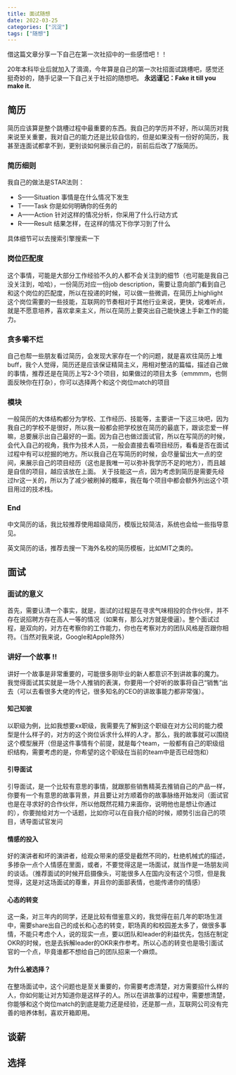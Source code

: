 ```yaml
---
title: 面试随想
date: 2022-03-25
categories: ["沉淀"]
tags: ["随想"]
---
```

借这篇文章分享一下自己在第一次社招中的一些感悟吧！！
<!--more-->

20年本科毕业后就加入了滴滴，今年算是自己的第一次社招面试跳槽吧，感觉还挺奇妙的，随手记录一下自己关于社招的随想吧。
**永远谨记：Fake it till you make it.**

## 简历

简历应该算是整个跳槽过程中最重要的东西。我自己的学历并不好，所以简历对我来说至关重要，我对自己的能力还是比较自信的，但是如果没有一份好的简历，我甚至连面试都拿不到，更别谈如何展示自己的，前前后后改了7版简历。

### 简历细则

我自己的做法是STAR法则：

- S——Situation 事情是在什么情况下发生
- T——Task 你是如何明确你的任务的
- A——Action 针对这样的情况分析，你采用了什么行动方式
- R——Result 结果怎样，在这样的情况下你学习到了什么

具体细节可以去搜索引擎搜索一下

### 岗位匹配度

这个事情，可能是大部分工作经验不久的人都不会关注到的细节（也可能是我自己没关注到，哈哈），一份简历对应一份job description，需要让意向部门看到自己和这个岗位的匹配度，所以在投递的时候，可以做一些微调，在简历上highlight这个岗位需要的一些技能，互联网的节奏相对于其他行业来说，更快，说难听点，就是不愿意培养，喜欢拿来主义，所以在简历上要突出自己能快速上手新工作的能力。

### 贪多嚼不烂

自己也帮一些朋友看过简历，会发现大家存在一个的问题，就是喜欢往简历上堆buff，我个人觉得，简历还是应该保证精简主义，用相对整洁的篇幅，描述自己做的事情，推荐还是在简历上写2-3个项目，如果做过的项目太多（emmmm，也侧面反映你在打杂），你可以选择两个和这个岗位match的项目

### 模块

一般简历的大体结构都分为学校、工作经历、技能等，主要讲一下这三块吧，因为我自己的学校不是很好，所以我一般都会把学校放在简历的最底下，跟谈恋爱一样嘛，总要展示出自己最好的一面。因为自己也做过面试官，所以在写简历的时候，会代入自己的视角，我作为技术人员，一般会直接去看项目经历，看看是否在面试过程中有可以挖掘的地方。所以我自己在写简历的时候，会尽量留出大一点的空间，来展示自己的项目经历（这也是我唯一可以弥补我学历不足的地方），而且越是自信的项目，越应该放在上面。
关于技能这一点，因为考虑到简历是需要先经过hr这一关的，所以为了减少被刷掉的概率，我在每个项目中都会额外列出这个项目用过的技术栈。

### End

中文简历的话，我比较推荐使用超级简历，模版比较简洁，系统也会给一些指导意见。

英文简历的话，推荐去搜一下海外名校的简历模板，比如MIT之类的。

## 面试

### 面试的意义

首先，需要认清一个事实，就是，面试的过程是在寻求气味相投的合作伙伴，并不存在说招聘方存在高人一等的情况（如果有，那么对方就是傻逼）。整个面试过程，是双向的，对方在考察你的工作能力，你也在考察对方的团队风格是否跟你相符。（当然对我来说，Google和Apple除外）

### 讲好一个故事 ‼️

讲好一个故事是非常重要的，可能很多刚毕业的新人都意识不到讲故事的魔力。
我觉得面试其实就是一场个人推销的表演，你要用一个好听的故事将自己“销售“出去（可以去看很多大佬的传记，很多知名的CEO的讲故事能力都非常强）。

#### 知己知彼

以职级为例，比如我想要xx职级，我需要先了解到这个职级在对方公司的能力模型是什么样子的，对方的这个岗位诉求什么样的人才。那么，我的故事就可以围绕这个模型展开（但是这件事情有个前提，就是每个team，一般都有自己的职级组织结构，需要考虑的是，你希望的这个职级在当前的team中是否已经饱和）

#### 引导面试

引导面试，是一个比较有意思的事情，就跟那些销售精英去推销自己的产品一样，你要有一个有意思的故事背景，并且要让对方顺着你的故事脉络开始发问（面试官也是在寻求好的合作伙伴，所以他既然花精力来面你，说明他也是想让你通过的），你要抛给对方一个话题，比如你可以在自我介绍的时候，顺势引出自己的项目，诱导面试官发问

#### 情感的投入

好的演讲者和坏的演讲者，给观众带来的感受是截然不同的，杜绝机械式的描述，多掺杂一点个人情感在里面，或者，不要觉得这是一场面试，就当作是一场朋友间的谈话。（推荐面试的时候开启摄像头，可能很多人在国内没有这个习惯，但是我觉得，这是对这场面试的尊重，并且你的面部表情，也能传递你的情感）

#### 心态的转变

这一条，对三年内的同学，还是比较有借鉴意义的，我觉得在前几年的职场生涯中，需要share出自己的成长和心态的转变，职场真的和校园差太多了，做很多事情，不能只考虑个人，说的现实一点，要以团队和leader的利益优先，包括在制定OKR的时候，也是去拆解leader的OKR来作参考。所以心态的转变也是吸引面试官的一个点，毕竟谁都不想给自己的团队招来一个麻烦。

#### 为什么被选择？

在整场面试中，这个问题也是至关重要的，你需要考虑清楚，对方需要招什么样的人，你如何能让对方知道你是这样子的人。所以在讲故事的过程中，需要想清楚，你能够和这个岗位match的到底是能力还是经验，还是那一点，互联网公司没有完善的培养体制，喜欢开箱即用。

## 谈薪

## 选择